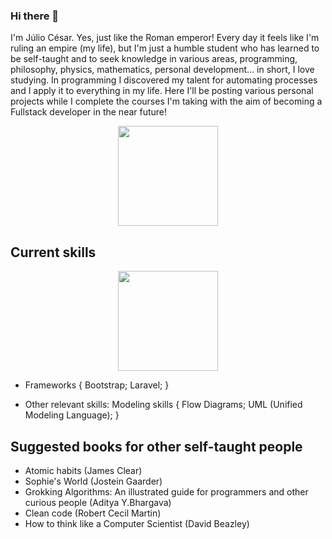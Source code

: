 ### Hi there 👋

I'm Júlio César. Yes, just like the Roman emperor! Every day it feels like I'm ruling an empire (my life), but I'm just a humble student who has learned to be self-taught and to seek knowledge in various areas, programming, philosophy, physics, mathematics, personal development... in short, I love studying. 
In programming I discovered my talent for automating processes and I apply it to everything in my life.
Here I'll be posting various personal projects while I complete the courses I'm taking with the aim of becoming a Fullstack developer in the near future!
<p align="center">
  <a>
     <img src="https://github-readme-stats-eight-theta.vercel.app/api?username=JulioCesar-X&show_icons=true&theme=highcontrast&include_all_commits=true&count_private=true" style="height: 10rem;">
  </a>
</p>


## Current skills
<p align="center">
  <a>
<img src="https://github-readme-stats-eight-theta.vercel.app/api/top-langs/?username=JulioCesar-X&layout=compact&langs_count=8&theme=highcontrast" style="height: 10rem;">
  </a>
</p>

- Frameworks { Bootstrap; Laravel; }
  
- Other relevant skills:  Modeling skills { Flow Diagrams; UML (Unified Modeling Language); }


## Suggested books for other self-taught people

- Atomic habits (James Clear)
- Sophie's World (Jostein Gaarder)
- Grokking Algorithms: An illustrated guide for programmers and other curious people (Aditya Y.Bhargava)
- Clean code (Robert Cecil Martin)
- How to think like a Computer Scientist (David Beazley)


